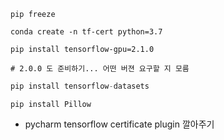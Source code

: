 ```
pip freeze
```

```
conda create -n tf-cert python=3.7
```

```
pip install tensorflow-gpu=2.1.0

# 2.0.0 도 준비하기... 어떤 버젼 요구할 지 모름
```

```python
pip install tensorflow-datasets
```

```
pip install Pillow
```



- pycharm tensorflow certificate plugin 깔아주기